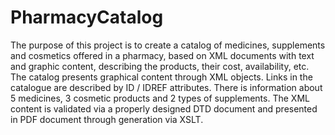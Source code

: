 # PharmacyCatalog
The purpose of this project is to create a catalog of medicines, supplements and cosmetics offered in a pharmacy, based on XML documents with text and graphic content, describing the products, their cost, availability, etc. The catalog presents graphical content through XML objects. Links in the catalogue are described by ID / IDREF attributes. There is information about 5 medicines, 3 cosmetic products and 2 types of supplements. The XML content is validated via a properly designed DTD document and presented in PDF document through generation via XSLT.
